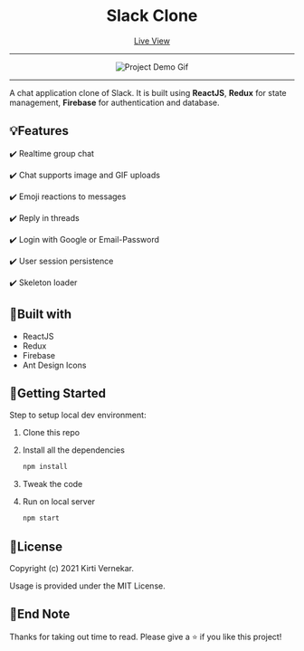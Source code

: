 <h1 align="center">Slack Clone</h1>

<p align="center"><a href="https://slack-clone-by-kirti.web.app" target="_blank">Live View</a></p>
<hr />
<div align="center" autoplay={true} muted={true} loop={true} object-fit="cover">

![Project Demo Gif]()

</div>

<hr />

<p align="left"> A chat application clone of Slack. It is built using <strong>ReactJS</strong>, <strong>Redux</strong> for state management, <strong>Firebase</strong> for authentication and database.</p>


## :bulb:Features

:heavy_check_mark: Realtime group chat

:heavy_check_mark: Chat supports image and GIF uploads

:heavy_check_mark: Emoji reactions to messages

:heavy_check_mark: Reply in threads

:heavy_check_mark: Login with Google or Email-Password

:heavy_check_mark: User session persistence

:heavy_check_mark: Skeleton loader


## :hammer:Built with

- ReactJS
- Redux
- Firebase
- Ant Design Icons


## :checkered_flag:Getting Started

Step to setup local dev environment:

1. Clone this repo
2. Install all the dependencies

   ```bash
   npm install
   ```

3. Tweak the code
4. Run on local server

   ```bash
   npm start
   ```


## :page_facing_up:License

Copyright (c) 2021 Kirti Vernekar.

Usage is provided under the MIT License.


## :wave:End Note

Thanks for taking out time to read. Please give a :star: if you like this project!
